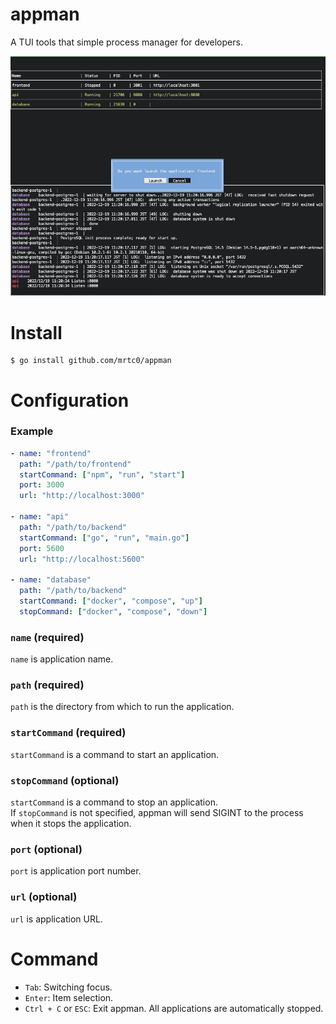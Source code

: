 # appman

A TUI tools that simple process manager for developers.

![appman screenshot](./misc/appman.png)

# Install

```shell
$ go install github.com/mrtc0/appman
```

# Configuration

### Example

```yaml
- name: "frontend"
  path: "/path/to/frontend"
  startCommand: ["npm", "run", "start"]
  port: 3000
  url: "http://localhost:3000"

- name: "api"
  path: "/path/to/backend"
  startCommand: ["go", "run", "main.go"]
  port: 5600
  url: "http://localhost:5600"

- name: "database"
  path: "/path/to/backend"
  startCommand: ["docker", "compose", "up"]
  stopCommand: ["docker", "compose", "down"]
```

### `name` (required)

`name` is application name.

### `path` (required)

`path` is the directory from which to run the application.

### `startCommand` (required)

`startCommand` is a command to start an application.

### `stopCommand` (optional)

`startCommand` is a command to stop an application.  
If `stopCommand` is not specified, appman will send SIGINT to the process when it stops the application.

### `port` (optional)

`port` is application port number.

### `url` (optional)

`url` is application URL.

# Command

- `Tab`: Switching focus.
- `Enter`: Item selection.
- `Ctrl + C` or `ESC`: Exit appman. All applications are automatically stopped.
